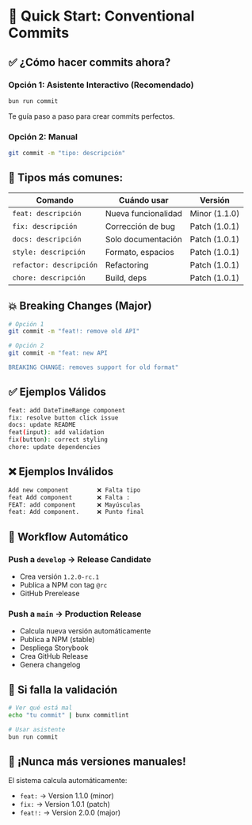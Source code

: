 # 🚀 Quick Start: Conventional Commits

## ✅ ¿Cómo hacer commits ahora?

### Opción 1: Asistente Interactivo (Recomendado)
```bash
bun run commit
```
Te guía paso a paso para crear commits perfectos.

### Opción 2: Manual
```bash
git commit -m "tipo: descripción"
```

## 📝 Tipos más comunes:

| Comando | Cuándo usar | Versión |
|---------|-------------|---------|
| `feat: descripción` | Nueva funcionalidad | Minor (1.1.0) |
| `fix: descripción` | Corrección de bug | Patch (1.0.1) |
| `docs: descripción` | Solo documentación | Patch (1.0.1) |
| `style: descripción` | Formato, espacios | Patch (1.0.1) |
| `refactor: descripción` | Refactoring | Patch (1.0.1) |
| `chore: descripción` | Build, deps | Patch (1.0.1) |

## 💥 Breaking Changes (Major)
```bash
# Opción 1
git commit -m "feat!: remove old API"

# Opción 2
git commit -m "feat: new API

BREAKING CHANGE: removes support for old format"
```

## ✅ Ejemplos Válidos
```bash
feat: add DateTimeRange component
fix: resolve button click issue
docs: update README
feat(input): add validation
fix(button): correct styling
chore: update dependencies
```

## ❌ Ejemplos Inválidos
```bash
Add new component        ❌ Falta tipo
feat Add component       ❌ Falta :
FEAT: add component      ❌ Mayúsculas
feat: Add component.     ❌ Punto final
```

## 🔄 Workflow Automático

### Push a `develop` → Release Candidate
- Crea versión `1.2.0-rc.1`
- Publica a NPM con tag `@rc`
- GitHub Prerelease

### Push a `main` → Production Release
- Calcula nueva versión automáticamente
- Publica a NPM (stable)
- Despliega Storybook
- Crea GitHub Release
- Genera changelog

## 🚨 Si falla la validación
```bash
# Ver qué está mal
echo "tu commit" | bunx commitlint

# Usar asistente
bun run commit
```

## 🎯 ¡Nunca más versiones manuales!
El sistema calcula automáticamente:
- `feat:` → Version 1.1.0 (minor)
- `fix:` → Version 1.0.1 (patch)  
- `feat!:` → Version 2.0.0 (major)

